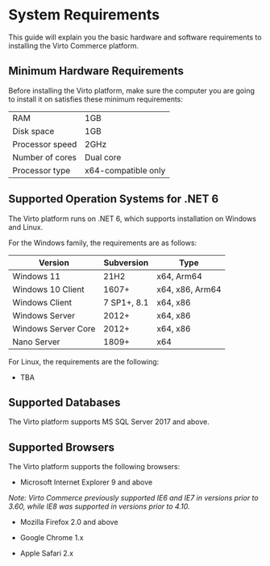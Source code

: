 ﻿# System Requirements
This guide will explain you the basic hardware and software requirements to installing the Virto Commerce platform.

## Minimum Hardware Requirements
Before installing the Virto platform, make sure the computer you are going to install it on satisfies these minimum requirements:

|  |  |
|-|-|
| RAM | 1GB |
|Disk space | 1GB |
| Processor speed | 2GHz |
| Number of cores | Dual core |
| Processor type | x64-compatible only |

## Supported Operation Systems for .NET 6

The Virto platform runs on .NET 6, which supports installation on Windows and Linux.

For the Windows family, the requirements are as follows:

|Version|Subversion|Type|
|-|-|-|
|Windows 11|21H2|x64, Arm64|
|Windows 10 Client|1607+|x64, x86, Arm64|
|Windows Client|7 SP1+, 8.1|x64, x86|
|Windows Server|2012+|x64, x86|
|Windows Server Core|2012+|x64, x86|
|Nano Server|1809+|x64|

For Linux, the requirements are the following:

 - TBA

## Supported Databases
The Virto platform supports MS SQL Server 2017 and above.

## Supported Browsers
The Virto platform supports the following browsers:

-   Microsoft Internet Explorer 9 and above

*Note: Virto Commerce previously supported IE6 and IE7 in versions prior to 3.60, while IE8 was supported in versions prior to 4.10.*
    
-   Mozilla Firefox 2.0 and above
    
-   Google Chrome 1.x
    
-   Apple Safari 2.x
